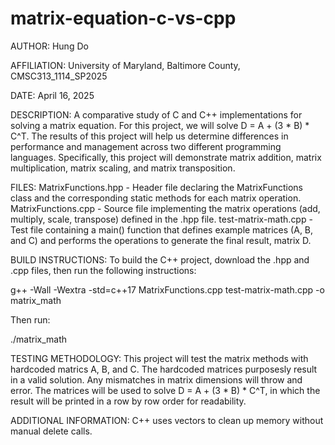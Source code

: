 # matrix-equation-c-vs-cpp
AUTHOR: Hung Do

AFFILIATION: University of Maryland, Baltimore County, CMSC313_1114_SP2025

DATE: April 16, 2025

DESCRIPTION: A comparative study of C and C++ implementations for solving a matrix equation. For this project, we will solve D = A + (3 * B) * C^T. The results of this project will help us determine differences in performance and management across two different programming languages. Specifically, this project will demonstrate matrix addition, matrix multiplication, matrix scaling, and matrix transposition.

FILES:
MatrixFunctions.hpp - Header file declaring the MatrixFunctions class and the corresponding static methods for each matrix operation.
MatrixFunctions.cpp - Source file implementing the matrix operations (add, multiply, scale, transpose) defined in the .hpp file.
test-matrix-math.cpp - Test file containing a main() function that defines example matrices (A, B, and C) and performs the operations to generate the final result, matrix D.


BUILD INSTRUCTIONS:
To build the C++ project, download the .hpp and .cpp files, then run the following instructions:

g++ -Wall -Wextra -std=c++17 MatrixFunctions.cpp test-matrix-math.cpp -o matrix_math

Then run: 

./matrix_math

TESTING METHODOLOGY:
This project will test the matrix methods with hardcoded matrics A, B, and C. The hardcoded matrices purposesly result in a valid solution. Any mismatches in matrix dimensions will throw and error. The matrices will be used to solve D = A + (3 * B) * C^T, in which the result will be printed in a row by row order for readability.

ADDITIONAL INFORMATION:
C++ uses vectors to clean up memory without manual delete calls.

